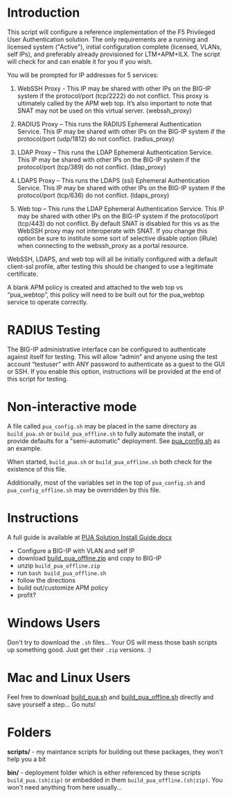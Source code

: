 # Introduction

This script will configure a reference implementation of the F5 Privileged User Authentication
solution. The only requirements are a running and licensed system ("Active"), initial configuration complete (licensed, VLANs, self IPs), and preferably already provisioned for LTM+APM+ILX. The script will check for and can enable it for you if you wish.

You will be prompted for IP addresses for 5 services:

1. WebSSH Proxy - This IP may be shared with other IPs on the BIG-IP system if the protocol/port (tcp/2222) do not conflict. This proxy is ultimately called by the APM web top. It’s also important to note that SNAT may not be used on this virtual server. (webssh_proxy)

2. RADIUS Proxy – This runs the RADIUS Ephemeral Authentication Service. This IP may be shared with other IPs on the BIG-IP system if the protocol/port (udp/1812) do not conflict. (radius_proxy)

3. LDAP Proxy – This runs the LDAP Ephemeral Authentication Service. This IP may be shared with other IPs on the BIG-IP system if the protocol/port (tcp/389) do not conflict. (ldap_proxy)

4. LDAPS Proxy – This runs the LDAPS (ssl) Ephemeral Authentication Service. This IP may be shared with other IPs on the BIG-IP system if the protocol/port (tcp/636) do not conflict. (ldaps_proxy)

5. Web top – This runs the LDAP Ephemeral Authentication Service. This IP may be shared with other IPs on the BIG-IP system if the protocol/port (tcp/443) do not conflict. By default SNAT is disabled for this vs as the WebSSH proxy may not interoperate with SNAT. If you change this option be sure to institute some sort of selective disable option (iRule) when connecting to the webssh_proxy as a portal resource.

WebSSH, LDAPS, and web top will all be initially configured with a default client-ssl profile, after testing this should be changed to use a legitimate certificate.

A blank APM policy is created and attached to the web top vs “pua_webtop”, this policy will need to be built out for the pua_webtop service to operate correctly.

# RADIUS Testing

The BIG-IP administrative interface can be configured to authenticate against itself for testing. This will allow “admin” and anyone using the test account “testuser” with ANY password to authenticate as a guest to the GUI or SSH. If you enable this option, instructions will be provided at the end of this script for testing.

# Non-interactive mode
A file called `pua_config.sh` may be placed in the same directory as `build_pua.sh` or `build_pua_offline.sh` to fully automate the install, or provide defaults for a "semi-automatic" deployment. See [pua_config.sh](https://github.com/billchurch/f5-pua/blob/master/pua_config.sh) as an example.

When started, `build_pua.sh` or `build_pua_offline.sh` both check for the existence of this file.

Additionally, most of the variables set in the top of `pua_config.sh` and `pua_config_offline.sh` may be overridden by this file.

# Instructions
A full guide is available at [PUA Solution Install Guide.docx](https://raw.githubusercontent.com/billchurch/f5-pua/master/docs/PUA%20Solution%20Install%20Guide.docx)

- Configure a BIG-IP with VLAN and self IP
- download [build_pua_offline.zip](https://github.com/billchurch/f5-pua/blob/master/build_pua.zip) and copy to BIG-IP
- unzip `build_pua_offline.zip`
- run `bash build_pua_offline.sh`
- follow the directions
- build out/customize APM policy
- profit?

# Windows Users

Don't try to download the `.sh` files... Your OS will mess those bash scripts up something good. Just get their `.zip` versions. :)

# Mac and Linux Users

Feel free to download [build_pua.sh](https://github.com/billchurch/f5-pua/blob/master/bin/build_pua.sh) and [build_pua_offline.sh](https://github.com/billchurch/f5-pua/blob/master/bin/build_pua_offline.sh) directly and save yourself a step... Go nuts!

# Folders
**scripts/** - my maintance scripts for building out these packages, they won't help you a bit

**bin/** - deployment folder which is either referenced by these scripts `build_pua.(sh|zip)` or embedded in them `build_pua_offline.(sh|zip)`. You won't need anything from here usually...
